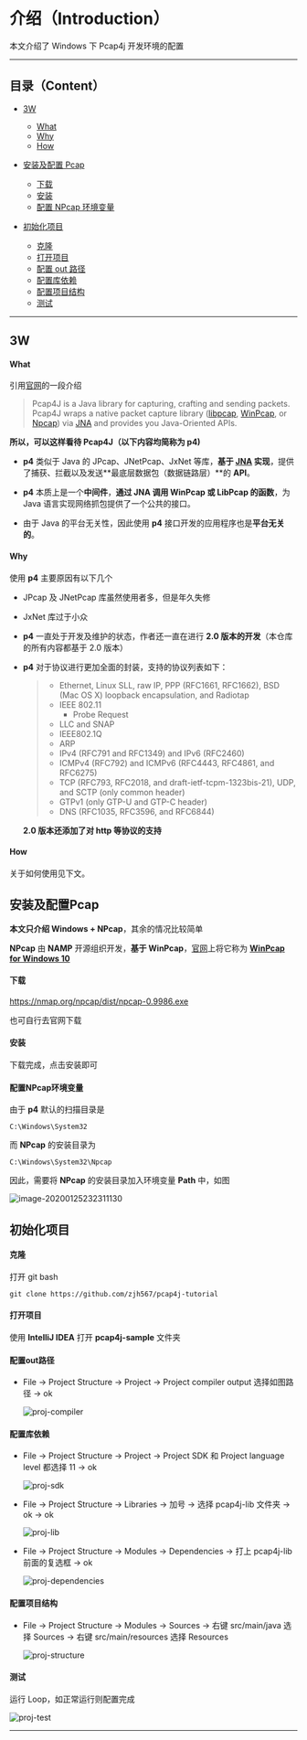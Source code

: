 介绍（Introduction）
======

本文介绍了 Windows 下 Pcap4j 开发环境的配置

****

目录（Content）
----------

* [3W](#3W)
  * [What](#What)
  * [Why](#Why)
  * [How](#How)

* [安装及配置 Pcap](#安装及配置Pcap)
  * [下载](#下载)
  * [安装](#安装)
  * [配置 NPcap 环境变量](#配置NPcap环境变量)
* [初始化项目](#初始化项目)
  * [克隆](#克隆)
  * [打开项目](#打开项目)
  * [配置 out 路径](#配置out路径)
  * [配置库依赖](#配置库依赖)
  * [配置项目结构](#配置项目结构)
  * [测试](#测试)

****

3W
----------

#### What ####

引用[官网](https://www.pcap4j.org/)的一段介绍

> Pcap4J is a Java library for capturing, crafting and sending packets. Pcap4J wraps a native packet capture library ([libpcap](http://www.tcpdump.org/), [WinPcap](http://www.winpcap.org/), or [Npcap](https://github.com/nmap/npcap)) via [JNA](https://github.com/twall/jna) and provides you Java-Oriented APIs.

**所以，可以这样看待 Pcap4J（以下内容均简称为 p4)**

- **p4** 类似于 Java 的 JPcap、JNetPcap、JxNet 等库，**基于 [JNA](https://github.com/twall/jna) 实现**，提供了捕获、拦截以及发送**最底层数据包（数据链路层）**的 **API**。

- **p4** 本质上是一个**中间件**，**通过 JNA 调用 WinPcap 或 LibPcap 的函数**，为 Java 语言实现网络抓包提供了一个公共的接口。

- 由于 Java 的平台无关性，因此使用 **p4**  接口开发的应用程序也是**平台无关的**。

#### Why ####

使用 **p4** 主要原因有以下几个

- JPcap 及 JNetPcap 库虽然使用者多，但是年久失修

- JxNet 库过于小众

- **p4** 一直处于开发及维护的状态，作者还一直在进行 **2.0 版本的开发**（本仓库的所有内容都基于 2.0 版本）

- **p4** 对于协议进行更加全面的封装，支持的协议列表如下：

  > - Ethernet, Linux SLL, raw IP, PPP (RFC1661, RFC1662), BSD (Mac OS X) loopback encapsulation, and Radiotap
  > - IEEE 802.11
  >   - Probe Request
  > - LLC and SNAP
  > - IEEE802.1Q
  > - ARP
  > - IPv4 (RFC791 and RFC1349) and IPv6 (RFC2460)
  > - ICMPv4 (RFC792) and ICMPv6 (RFC4443, RFC4861, and RFC6275)
  > - TCP (RFC793, RFC2018, and draft-ietf-tcpm-1323bis-21), UDP, and SCTP (only common header)
  > - GTPv1 (only GTP-U and GTP-C header)
  > - DNS (RFC1035, RFC3596, and RFC6844)

  **2.0 版本还添加了对 http 等协议的支持**

#### How ####

关于如何使用见下文。

安装及配置Pcap
----------

**本文只介绍 Windows + NPcap**，其余的情况比较简单

**NPcap** 由 **NAMP** 开源组织开发，**基于 WinPcap**，[官网](https://nmap.org/npcap/)上将它称为 [**WinPcap for Windows 10**](https://nmap.org/npcap/windows-10.html)

#### 下载 ####

https://nmap.org/npcap/dist/npcap-0.9986.exe

也可自行去官网下载

#### 安装 ####

下载完成，点击安装即可

#### 配置NPcap环境变量 ####

由于 **p4** 默认的扫描目录是

```
C:\Windows\System32
```

而 **NPcap** 的安装目录为

```
C:\Windows\System32\Npcap
```

因此，需要将 **NPcap** 的安装目录加入环境变量 **Path** 中，如图

![image-20200125232311130](1-begin.assets/npcap-env.png)

初始化项目
----------

#### 克隆 ####

打开 git bash

```
git clone https://github.com/zjh567/pcap4j-tutorial
```

#### 打开项目 ####

使用 **IntelliJ IDEA** 打开 **pcap4j-sample** 文件夹

#### 配置out路径 ####

- File -> Project Structure -> Project -> Project compiler output 选择如图路径 -> ok

  ![proj-compiler](1-begin.assets/proj-compiler.png)

#### 配置库依赖 ####

- File -> Project Structure -> Project -> Project SDK 和 Project language level 都选择 11 -> ok

  ![proj-sdk](1-begin.assets/proj-sdk.png)

- File -> Project Structure -> Libraries -> 加号 -> 选择 pcap4j-lib 文件夹 -> ok -> ok

  ![proj-lib](1-begin.assets/proj-lib.png)
  
- File -> Project Structure ->  Modules -> Dependencies -> 打上 pcap4j-lib 前面的复选框 -> ok

  ![proj-dependencies](1-begin.assets/proj-dependencies.png)

#### 配置项目结构 ####

- File -> Project Structure -> Modules -> Sources -> 右键 src/main/java 选择 Sources -> 右键 src/main/resources 选择 Resources 

  ![proj-structure](1-begin.assets/proj-structure.png)

#### 测试 ####

运行 Loop，如正常运行则配置完成

![proj-test](1-begin.assets/proj-test.png)

----------
